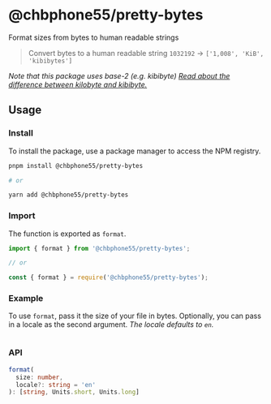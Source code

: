 # @chbphone55/pretty-bytes

Format sizes from bytes to human readable strings

> Convert bytes to a human readable string `1032192` -> `['1,008', 'KiB', 'kibibytes']`

_Note that this package uses base-2 (e.g. kibibyte) [Read about the difference between kilobyte and kibibyte.](https://web.archive.org/web/20150324153922/https://pacoup.com/2009/05/26/kb-kb-kib-whats-up-with-that/)_

## Usage

### Install

To install the package, use a package manager to access the NPM registry.

```bash
pnpm install @chbphone55/pretty-bytes

# or

yarn add @chbphone55/pretty-bytes
```

### Import

The function is exported as `format`.

```js
import { format } from '@chbphone55/pretty-bytes';

// or

const { format } = require('@chbphone55/pretty-bytes');
```

### Example

To use `format`, pass it the size of your file in bytes. Optionally, you can pass in a locale as the second argument. _The locale defaults to `en`._

```js
```

### API

```ts
format(
  size: number,
  locale?: string = 'en'
): [string, Units.short, Units.long]
```
